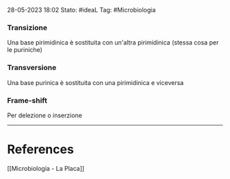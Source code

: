 28-05-2023 18:02
Stato: #ideaL
Tag: #Microbiologia 

### Transizione
Una base pirimidinica è sostituita con un'altra pirimidinica (stessa cosa per le puriniche)
### Transversione
Una base purinica è sostituita con una pirimidinica e viceversa
### Frame-shift
Per delezione o inserzione


---
# References
[[Microbiologia - La Placa]]